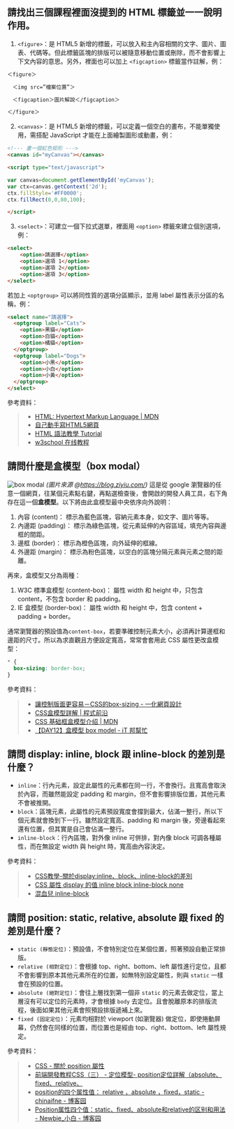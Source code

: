 ## 請找出三個課程裡面沒提到的 HTML 標籤並一一說明作用。
1. `<figure>`：是 HTML5 新增的標籤，可以放入和主內容相關的文字、圖片、圖表、代碼等。但此標籤區塊的排版可以被隨意移動位置或刪除，而不會影響上下文內容的意思。另外，裡面也可以加上 `<figcaption>` 標籤當作註解，例：
```HTML
＜figure＞

　＜img src=”檔案位置”＞

　＜figcaption＞圖片解說＜/figcaption＞

＜/figure＞
```

2. `<canvas>`：是 HTML5 新增的標籤，可以定義一個空白的畫布，不能單獨使用，需搭配 JavaScript 才能在上面繪製圖形或動畫，例：
```HTML
<!--- 畫一個紅色矩形 --->
<canvas id="myCanvas"></canvas>

<script type="text/javascript">

var canvas=document.getElementById('myCanvas');
var ctx=canvas.getContext('2d');
ctx.fillStyle='#FF0000';
ctx.fillRect(0,0,80,100);

</script>
```

3. `<select>`：可建立一個下拉式選單，裡面用 `<option>` 標籤來建立個別選項，例：
```HTML
<select>
    <option>請選擇</option>
    <option>選項 1</option>
    <option>選項 2</option>
    <option>選項 3</option>
</select>
```

若加上 `<optgroup>` 可以將同性質的選項分區顯示，並用 label 屬性表示分區的名稱，例：
```HTML
<select name="請選擇">
  <optgroup label="Cats">
    <option>黑貓</option>
    <option>白貓</option>
    <option>橘貓</option>
  </optgroup>
  <optgroup label="Dogs">
    <option>小黑</option>
    <option>小白</option>
    <option>小黃</option>
  </optgroup>
</select>
```


參考資料：
> * [HTML: Hypertext Markup Language | MDN](https://developer.mozilla.org/en-US/docs/Web/HTML/Element)
> * [自己動手寫HTML5網頁](https://www.ithome.com.tw/tech/90791)
> * [HTML 語法教學 Tutorial](https://www.fooish.com/html)
> * [w3school 在线教程](https://www.w3school.com.cn/tags/index.asp)

## 請問什麼是盒模型（box modal）
![box modal](https://blog.ziyiu.com/images/css/border_box_1.png) 
*(圖片來源 @https://blog.ziyiu.com/)*
這是從 google 瀏覽器的任意一個網頁，往某個元素點右鍵，再點選檢查後，會開啟的開發人員工具，右下角存在這一個**盒模型**。以下將由此盒模型最中央依序向外說明：
1. 內容 (content)：
  標示為藍色區塊，容納元素本身，如文字、圖片等等。
2. 內邊距 (padding)：
  標示為綠色區塊，從元素延伸的內容區域，填充內容與邊框的間距。
3. 邊框 (border)：
  標示為橙色區塊，向外延伸的框線。
4. 外邊距 (margin)：
  標示為粉色區塊，以空白的區塊分隔元素與元素之間的距離。

再來，盒模型又分為兩種：
1. W3C 標準盒模型 (content-box)：
  屬性 width 和 height 中，只包含 content，不包含 border 和 padding。
2. IE 盒模型 (border-box)：
  屬性 width 和 height 中，包含 content + padding + border。

通常瀏覽器的預設值為`content-box`，若要準確控制元素大小，必須再計算邊框和邊距的尺寸。所以為求直觀且方便設定寬高，常常會套用此 CSS 屬性更改盒模型：
``` css
* {
  box-sizing: border-box;
}
```

參考資料：
> * [讓控制版面更容易－CSS的box-sizing - 一化網頁設計
](https://www.webdesigns.com.tw/CSS_box-sizing.asp)
> * [CSS盒模型詳解 | 程式前沿](https://codertw.com/%E7%A8%8B%E5%BC%8F%E8%AA%9E%E8%A8%80/706252/)
> * [CSS 基础框盒模型介绍 | MDN](https://developer.mozilla.org/zh-CN/docs/Web/CSS/CSS_Box_Model/Introduction_to_the_CSS_box_model)
> * [【DAY12】盒模型 box model - iT 邦幫忙](https://ithelp.ithome.com.tw/articles/10194997)

## 請問 display: inline, block 跟 inline-block 的差別是什麼？
* `inline`：行內元素，設定此屬性的元素都在同一行，不會換行。且寬高會取決於內容，而雖然能設定 padding 和 margin，但不會影響排版位置，其他元素不會被推開。
* `block`：區塊元素，此屬性的元素預設寬度會撐到最大，佔滿一整行，所以下個元素就會換到下一行。雖然設定寬高、padding 和 margin 後，旁邊看起來還有位置，但其實是自己會佔滿一整行。
* `inline-block`：行內區塊，對外像 inline 可併排，對內像 block 可調各種屬性，而在無設定 width 與 height 時，寬高由內容決定。

參考資料：
> * [CSS教學-關於display:inline、block、inline-block的差別
](https://medium.com/@wendy199288/css%E6%95%99%E5%AD%B8-%E9%97%9C%E6%96%BCdisplay-inline-inline-block-block%E7%9A%84%E5%B7%AE%E5%88%A5-1034f38eda82)
> * [CSS 屬性 display 的值 inline block inline-block none](https://blog.xuite.net/vexed/tech/29221717-CSS+%E5%B1%AC%E6%80%A7+display+%E7%9A%84%E5%80%BC+inline+block+inline-block+none)
> * [混血兒 inline-block](https://ithelp.ithome.com.tw/articles/10219161)

## 請問 position: static, relative, absolute 跟 fixed 的差別是什麼？
* `static (靜態定位)`：預設值，不會特別定位在某個位置，照著預設自動正常排版。
* `relative (相對定位)`：會根據 top、right、bottom、left 屬性進行定位，且都不會影響到原本其他元素所在的位置，如無特別設定屬性，則與 `static` 一樣會在預設的位置。
* `absolute (絕對定位)`：會往上層找到第一個非 `static` 的元素去做定位，當上層沒有可以定位的元素時，才會根據 `body` 去定位。且會脫離原本的排版流程，後面如果其他元素會照預設排版遞補上來。
* `fixed (固定定位)`：元素均相對於 viewport (如瀏覽器) 做定位，即使捲動屏幕，仍然會在同樣的位置，而位置也是經由 top、right、bottom、left 屬性規定。

參考資料：
> * [CSS - 關於 position 屬性](http://zh-tw.learnlayout.com/position.html)
> * [前端開發教程CSS（三） - 定位模型- position定位詳解（absolute、fixed、relative、](https://www.bilibili.com/read/cv6967337/)
> * [position的四个属性值： relative ，absolute ，fixed，static - chinaifne - 博客园](https://www.cnblogs.com/chinafine/articles/1765967.html)
> * [Position属性四个值：static、fixed、absolute和relative的区别和用法 - Newbie_小白 - 博客园](https://www.cnblogs.com/theWayToAce/p/5264436.html)